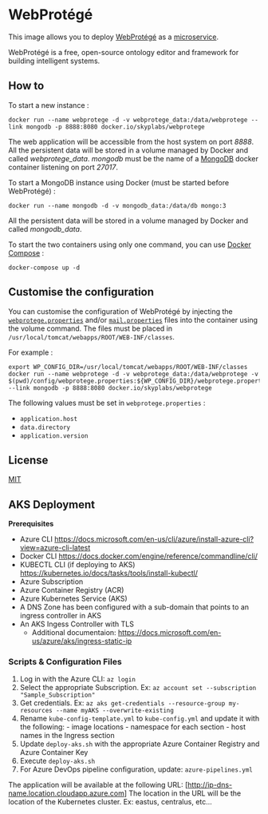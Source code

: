 # WebProtégé

This image allows you to deploy [WebProtégé][webprotege] as a [microservice][microservice].

WebProtégé is a free, open-source ontology editor and framework for building intelligent systems.

## How to

To start a new instance :

    docker run --name webprotege -d -v webprotege_data:/data/webprotege --link mongodb -p 8888:8080 docker.io/skyplabs/webprotege

The web application will be accessible from the host system on port *8888*. All the persistent data will be stored in a volume managed by Docker and called *webprotege_data*. *mongodb* must be the name of a [MongoDB][mongodb] docker container listening on port *27017*.

To start a MongoDB instance using Docker (must be started before WebProtégé) :

    docker run --name mongodb -d -v mongodb_data:/data/db mongo:3

All the persistent data will be stored in a volume managed by Docker and called *mongodb_data*.

To start the two containers using only one command, you can use [Docker Compose][docker-compose] :

    docker-compose up -d

## Customise the configuration

You can customise the configuration of WebProtégé by injecting the [`webprotege.properties`][webprotege-properties] and/or [`mail.properties`][mail-properties] files into the container using the volume command. The files must be placed in `/usr/local/tomcat/webapps/ROOT/WEB-INF/classes`.

For example :

    export WP_CONFIG_DIR=/usr/local/tomcat/webapps/ROOT/WEB-INF/classes
    docker run --name webprotege -d -v webprotege_data:/data/webprotege -v $(pwd)/config/webprotege.properties:${WP_CONFIG_DIR}/webprotege.properties:ro --link mongodb -p 8888:8080 docker.io/skyplabs/webprotege

The following values must be set in `webprotege.properties` :

* `application.host`
* `data.directory`
* `application.version`

## License

[MIT][license]

 [docker-compose]: https://www.docker.com/products/docker-compose
 [license]: http://opensource.org/licenses/MIT
 [mail-properties]: https://github.com/SkypLabs/webprotege-dockerfile/blob/master/config/mail.properties
 [microservice]: https://en.wikipedia.org/wiki/Microservices
 [mongodb]: https://www.mongodb.com/
 [webprotege]: http://protege.stanford.edu/
 [webprotege-properties]: https://github.com/SkypLabs/webprotege-dockerfile/blob/master/config/webprotege.properties

## AKS Deployment

**Prerequisites**

* Azure CLI <https://docs.microsoft.com/en-us/cli/azure/install-azure-cli?view=azure-cli-latest>
* Docker CLI <https://docs.docker.com/engine/reference/commandline/cli/>
* KUBECTL CLI (if deploying to AKS) <https://kubernetes.io/docs/tasks/tools/install-kubectl/>
* Azure Subscription
* Azure Container Registry (ACR)
* Azure Kubernetes Service (AKS)
* A DNS Zone has been configured with a sub-domain that points to an ingress controller in AKS
* An AKS Ingess Controller with TLS
  * Additional documentaion: <https://docs.microsoft.com/en-us/azure/aks/ingress-static-ip>

### Scripts & Configuration Files

1. Log in with the Azure CLI: ```az login```
1. Select the appropriate Subscription. Ex: ```az account set --subscription "Sample_Subscription"```
1. Get credentials. Ex: ````az aks get-credentials --resource-group my-resources --name myAKS --overwrite-existing````
1. Rename ```kube-config-template.yml``` to ```kube-config.yml``` and update it with the following:
        - image locations
        - namespace for each section
        - host names in the Ingress section
1. Update ```deploy-aks.sh``` with the appropriate Azure Container Registry and Azure Container Key
1. Execute ```deploy-aks.sh```
1. For Azure DevOps pipeline configuration, update: ```azure-pipelines.yml```

The application will be available at the following URL: [<http://ip-dns-name.location.cloudapp.azure.com>]
The location in the URL will be the location of the Kubernetes cluster. Ex: eastus, centralus, etc...

